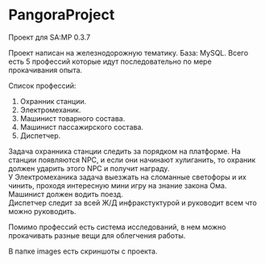 # PangoraProject
Проект для SA:MP 0.3.7

Проект написан на железнодорожную тематику.
База: MySQL.
Всего есть 5 профессий которые идут последовательно по мере прокачивания опыта.

Список профессий:
1. Охранник станции.
2. Электромеханик.
3. Машинист товарного состава.
4. Машинист пассажирского состава.
5. Диспетчер.

Задача охранника станции следить за порядком на платформе. На станции появляются NPC, и если они начинают хулиганить, то охраник должен ударить этого NPC и получит награду.\
У Электромеханика задача выезжать на сломанные светофоры и их чинить, проходя интересную мини игру на знание закона Ома.\
Машинист должен водить поезд.\
Диспетчер следит за всей Ж/Д инфракстуктурой и руководит всем что можно руководить.

Помимо профессий есть система исследований, в нем можно прокачивать разные вещи для облегчения работы.

В папке images есть скриншоты с проекта.

